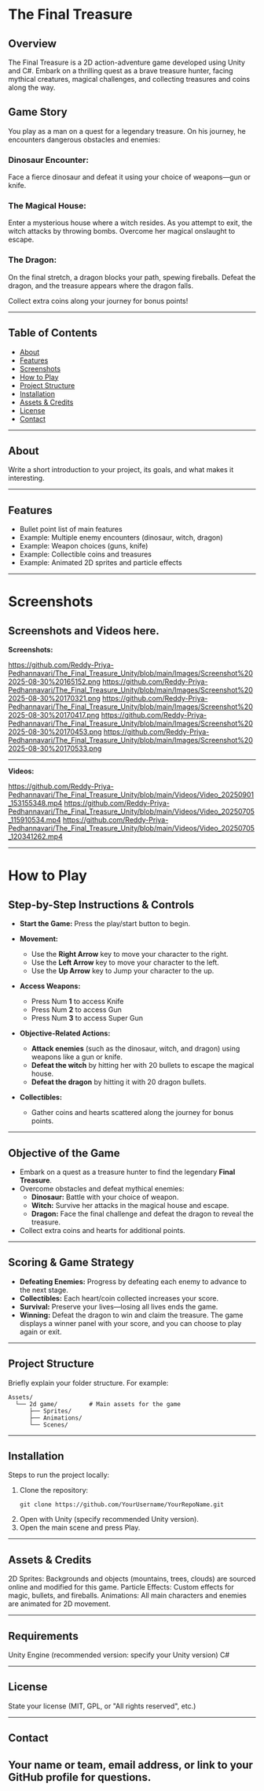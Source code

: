 # The Final Treasure

## Overview
The Final Treasure is a 2D action-adventure game developed using Unity and C#. Embark on a thrilling quest as a brave treasure hunter, facing mythical creatures, magical challenges, and collecting treasures and coins along the way.

## Game Story
You play as a man on a quest for a legendary treasure. On his journey, he encounters dangerous obstacles and enemies:

### Dinosaur Encounter:
Face a fierce dinosaur and defeat it using your choice of weapons—gun or knife.

### The Magical House:
Enter a mysterious house where a witch resides. As you attempt to exit, the witch attacks by throwing bombs. Overcome her magical onslaught to escape.

### The Dragon:
On the final stretch, a dragon blocks your path, spewing fireballs. Defeat the dragon, and the treasure appears where the dragon falls.

Collect extra coins along your journey for bonus points!

---

## Table of Contents

- [About](#about)
- [Features](#features)
- [Screenshots](#screenshots)
- [How to Play](#how-to-play)
- [Project Structure](#project-structure)
- [Installation](#installation)
- [Assets & Credits](#assets--credits)
- [License](#license)
- [Contact](#contact)

---

## About

Write a short introduction to your project, its goals, and what makes it interesting.

---

## Features

- Bullet point list of main features
- Example: Multiple enemy encounters (dinosaur, witch, dragon)
- Example: Weapon choices (guns, knife)
- Example: Collectible coins and treasures
- Example: Animated 2D sprites and particle effects

---

# Screenshots

## Screenshots and Videos here.

**Screenshots:**

https://github.com/Reddy-Priya-Pedhannavari/The_Final_Treasure_Unity/blob/main/Images/Screenshot%202025-08-30%20165152.png
https://github.com/Reddy-Priya-Pedhannavari/The_Final_Treasure_Unity/blob/main/Images/Screenshot%202025-08-30%20170321.png
https://github.com/Reddy-Priya-Pedhannavari/The_Final_Treasure_Unity/blob/main/Images/Screenshot%202025-08-30%20170417.png
https://github.com/Reddy-Priya-Pedhannavari/The_Final_Treasure_Unity/blob/main/Images/Screenshot%202025-08-30%20170453.png
https://github.com/Reddy-Priya-Pedhannavari/The_Final_Treasure_Unity/blob/main/Images/Screenshot%202025-08-30%20170533.png

---

**Videos:**

https://github.com/Reddy-Priya-Pedhannavari/The_Final_Treasure_Unity/blob/main/Videos/Video_20250901_153155348.mp4
https://github.com/Reddy-Priya-Pedhannavari/The_Final_Treasure_Unity/blob/main/Videos/Video_20250705_115910534.mp4
https://github.com/Reddy-Priya-Pedhannavari/The_Final_Treasure_Unity/blob/main/Videos/Video_20250705_120341262.mp4

---


# How to Play

## Step-by-Step Instructions & Controls

* **Start the Game:** Press the play/start button to begin.

* **Movement:**
  * Use the **Right Arrow** key to move your character to the right.
  * Use the **Left Arrow** key to move your character to the left.
  * Use the **Up Arrow** key to Jump your character to the up.

* **Access Weapons:**
  * Press Num **1** to access Knife
  * Press Num **2** to access Gun
  * Press Num **3** to access Super Gun
 
* **Objective-Related Actions:**
  * **Attack enemies** (such as the dinosaur, witch, and dragon) using weapons like a gun or knife.
  * **Defeat the witch** by hitting her with 20 bullets to escape the magical house.
  * **Defeat the dragon** by hitting it with 20 dragon bullets.

* **Collectibles:**
  * Gather coins and hearts scattered along the journey for bonus points.

---

## Objective of the Game

* Embark on a quest as a treasure hunter to find the legendary **Final Treasure**.
* Overcome obstacles and defeat mythical enemies:
  * **Dinosaur:** Battle with your choice of weapon.
  * **Witch:** Survive her attacks in the magical house and escape.
  * **Dragon:** Face the final challenge and defeat the dragon to reveal the treasure.
* Collect extra coins and hearts for additional points.

---

## Scoring & Game Strategy

* **Defeating Enemies:** Progress by defeating each enemy to advance to the next stage.
* **Collectibles:** Each heart/coin collected increases your score.
* **Survival:** Preserve your lives—losing all lives ends the game.
* **Winning:** Defeat the dragon to win and claim the treasure. The game displays a winner panel with your score, and you can choose to play again or exit.

---

## Project Structure

Briefly explain your folder structure. For example:

```
Assets/
  └── 2d game/         # Main assets for the game
      ├── Sprites/
      ├── Animations/
      └── Scenes/
```

---

## Installation

Steps to run the project locally:

1. Clone the repository:
   ```
   git clone https://github.com/YourUsername/YourRepoName.git
   ```
2. Open with Unity (specify recommended Unity version).
3. Open the main scene and press Play.

---

## Assets & Credits

2D Sprites: Backgrounds and objects (mountains, trees, clouds) are sourced online and modified for this game.
Particle Effects: Custom effects for magic, bullets, and fireballs.
Animations: All main characters and enemies are animated for 2D movement.

---

## Requirements
Unity Engine (recommended version: specify your Unity version)
C#

---

## License

State your license (MIT, GPL, or "All rights reserved", etc.)

---

## Contact

Your name or team, email address, or link to your GitHub profile for questions.
---
